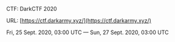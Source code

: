 CTF: DarkCTF 2020

URL: [https://ctf.darkarmy.xyz/](https://ctf.darkarmy.xyz/)

Fri, 25 Sept. 2020, 03:00 UTC — Sun, 27 Sept. 2020, 03:00 UTC
